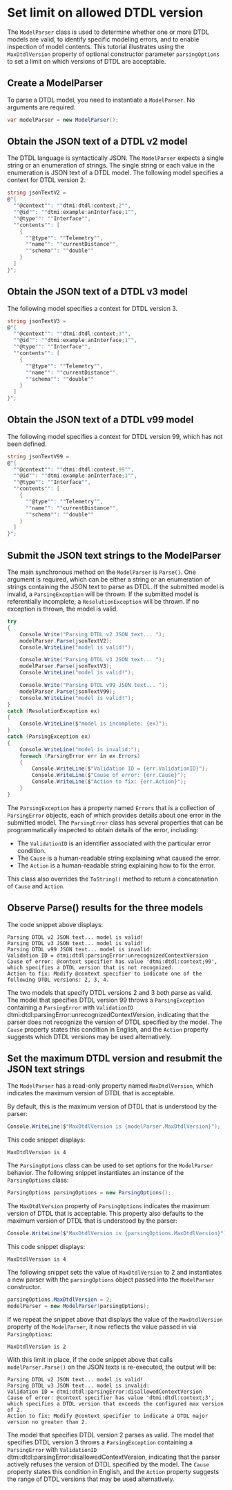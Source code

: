 ﻿# Set limit on allowed DTDL version

The `ModelParser` class is used to determine whether one or more DTDL models are valid, to identify specific modeling errors, and to enable inspection of model contents.
This tutorial illustrates using the `MaxDtdlVersion` property of optional constructor parameter `parsingOptions` to set a limit on which versions of DTDL are acceptable.

## Create a ModelParser

To parse a DTDL model, you need to instantiate a `ModelParser`.
No arguments are required.

```C# Snippet:DtdlParserTutorial15_CreateModelParser
var modelParser = new ModelParser();
```

## Obtain the JSON text of a DTDL v2 model

The DTDL language is syntactically JSON.
The `ModelParser` expects a single string or an enumeration of strings.
The single string or each value in the enumeration is JSON text of a DTDL model.
The following model specifies a context for DTDL version 2.

```C# Snippet:DtdlParserTutorial15_DtdlV2Text
string jsonTextV2 =
@"{
  ""@context"": ""dtmi:dtdl:context;2"",
  ""@id"": ""dtmi:example:anInterface;1"",
  ""@type"": ""Interface"",
  ""contents"": [
    {
      ""@type"": ""Telemetry"",
      ""name"": ""currentDistance"",
      ""schema"": ""double""
    }
  ]
}";
```

## Obtain the JSON text of a DTDL v3 model

The following model specifies a context for DTDL version 3.

```C# Snippet:DtdlParserTutorial15_DtdlV3Text
string jsonTextV3 =
@"{
  ""@context"": ""dtmi:dtdl:context;3"",
  ""@id"": ""dtmi:example:anInterface;1"",
  ""@type"": ""Interface"",
  ""contents"": [
    {
      ""@type"": ""Telemetry"",
      ""name"": ""currentDistance"",
      ""schema"": ""double""
    }
  ]
}";
```

## Obtain the JSON text of a DTDL v99 model

The following model specifies a context for DTDL version 99, which has not been defined.

```C# Snippet:DtdlParserTutorial15_DtdlV99Text
string jsonTextV99 =
@"{
  ""@context"": ""dtmi:dtdl:context;99"",
  ""@id"": ""dtmi:example:anInterface;1"",
  ""@type"": ""Interface"",
  ""contents"": [
    {
      ""@type"": ""Telemetry"",
      ""name"": ""currentDistance"",
      ""schema"": ""double""
    }
  ]
}";
```

## Submit the JSON text strings to the ModelParser

The main synchronous method on the `ModelParser` is `Parse()`.
One argument is required, which can be either a string or an enumeration of strings containing the JSON text to parse as DTDL.
If the submitted model is invalid, a `ParsingException` will be thrown.
If the submitted model is referentially incomplete, a `ResolutionException` will be thrown.
If no exception is thrown, the model is valid.

```C# Snippet:DtdlParserTutorial15_CallParse
try
{
    Console.Write("Parsing DTDL v2 JSON text... ");
    modelParser.Parse(jsonTextV2);
    Console.WriteLine("model is valid!");

    Console.Write("Parsing DTDL v3 JSON text... ");
    modelParser.Parse(jsonTextV3);
    Console.WriteLine("model is valid!");

    Console.Write("Parsing DTDL v99 JSON text... ");
    modelParser.Parse(jsonTextV99);
    Console.WriteLine("model is valid!");
}
catch (ResolutionException ex)
{
    Console.WriteLine($"model is incomplete: {ex}");
}
catch (ParsingException ex)
{
    Console.WriteLine("model is invalid:");
    foreach (ParsingError err in ex.Errors)
    {
        Console.WriteLine($"Validation ID = {err.ValidationID}");
        Console.WriteLine($"Cause of error: {err.Cause}");
        Console.WriteLine($"Action to fix: {err.Action}");
    }
}
```

The `ParsingException` has a property named `Errors` that is a collection of `ParsingError` objects, each of which provides details about one error in the submitted model.
The `ParsingError` class has several properties that can be programmatically inspected to obtain details of the error, including:

- The `ValidationID` is an identifier associated with the particular error condition.
- The `Cause` is a human-readable string explaining what caused the error.
- The `Action` is a human-readable string explaining how to fix the error.

This class also overrides the `ToString()` method to return a concatenation of `Cause` and `Action`.

## Observe Parse() results for the three models

The code snippet above displays:

```Console
Parsing DTDL v2 JSON text... model is valid!
Parsing DTDL v3 JSON text... model is valid!
Parsing DTDL v99 JSON text... model is invalid:
Validation ID = dtmi:dtdl:parsingError:unrecognizedContextVersion
Cause of error: @context specifier has value 'dtmi:dtdl:context;99', which specifies a DTDL version that is not recognized.
Action to fix: Modify @context specifier to indicate one of the following DTDL versions: 2, 3, 4.
```

The two models that specify DTDL versions 2 and 3 both parse as valid.
The model that specifies DTDL version 99 throws a `ParsingException` containing a `ParsingError` with `ValidationID` dtmi:dtdl:parsingError:unrecognizedContextVersion, indicating that the parser does not recognize the version of DTDL specified by the model.
The `Cause` property states this condition in English, and the `Action` property suggests which DTDL versions may be used alternatively.

## Set the maximum DTDL version and resubmit the JSON text strings

The `ModelParser` has a read-only property named `MaxDtdlVersion`, which indicates the maximum version of DTDL that is acceptable.

By default, this is the maximum version of DTDL that is understood by the parser:

```C# Snippet:DtdlParserTutorial15_DisplayParserMaxDtdlVersion
Console.WriteLine($"MaxDtdlVersion is {modelParser.MaxDtdlVersion}");
```

This code snippet displays:

```Console
MaxDtdlVersion is 4
```

The `ParsingOptions` class can be used to set options for the `ModelParser` behavior.
The following snippet instantiates an instance of the `ParsingOptions` class:

```C# Snippet:DtdlParserTutorial15_NewParsingOptions
ParsingOptions parsingOptions = new ParsingOptions();
```

The `MaxDtdlVersion` property of `ParsingOptions` indicates the maximum version of DTDL that is acceptable.
This property also defaults to the maximum version of DTDL that is understood by the parser:

```C# Snippet:DtdlParserTutorial15_DisplayOptionsMaxDtdlVersion
Console.WriteLine($"MaxDtdlVersion is {parsingOptions.MaxDtdlVersion}");
```

This code snippet displays:

```Console
MaxDtdlVersion is 4
```

The following snippet sets the value of `MaxDtdlVersion` to 2 and instantiates a new parser with the `parsingOptions` object passed into the `ModelParser` constructor.

```C# Snippet:DtdlParserTutorial15_NewParserWithClienOptions
parsingOptions.MaxDtdlVersion = 2;
modelParser = new ModelParser(parsingOptions);
```

[repeat]: # (Snippet:DtdlParserTutorial15_DisplayParserMaxDtdlVersion)

If we repeat the snippet above that displays the value of the `MaxDtdlVersion` property of the `ModelParser`, it now reflects the value passed in via `ParsingOptions`:

```Console
MaxDtdlVersion is 2
```

[repeat]: # (Snippet:DtdlParserTutorial15_CallParse)

With this limit in place, if the code snippet above that calls `modelParser.Parse()` on the JSON texts is re-executed, the output will be:

```Console
Parsing DTDL v2 JSON text... model is valid!
Parsing DTDL v3 JSON text... model is invalid:
Validation ID = dtmi:dtdl:parsingError:disallowedContextVersion
Cause of error: @context specifier has value 'dtmi:dtdl:context;3', which specifies a DTDL version that exceeds the configured max version of 2.
Action to fix: Modify @context specifier to indicate a DTDL major version no greater than 2.
```

The model that specifies DTDL version 2 parses as valid.
The model that specifies DTDL version 3 throws a `ParsingException` containing a `ParsingError` with `ValidationID` dtmi:dtdl:parsingError:disallowedContextVersion, indicating that the parser actively refuses the version of DTDL specified by the model.
The `Cause` property states this condition in English, and the `Action` property suggests the range of DTDL versions that may be used alternatively.

